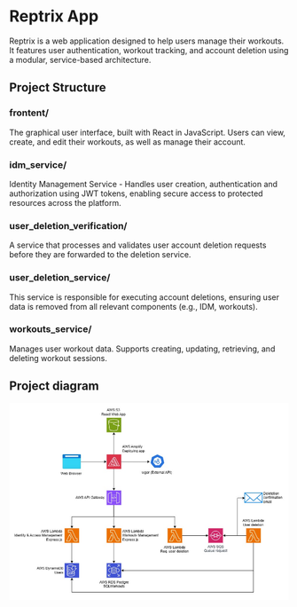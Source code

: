 # Reptrix App

Reptrix is a web application designed to help users manage their workouts. It features user authentication, workout tracking, and account deletion using a modular, service-based architecture.

## Project Structure

### frontent/
The graphical user interface, built with React in JavaScript. Users can view, create, and edit their workouts, as well as manage their account.
### idm_service/ 
Identity Management Service - Handles user creation, authentication and authorization using JWT tokens, enabling secure access to protected resources across the platform.
### user_deletion_verification/ 
A service that processes and validates user account deletion requests before they are forwarded to the deletion service.
### user_deletion_service/ 
This service is responsible for executing account deletions, ensuring user data is removed from all relevant components (e.g., IDM, workouts).
### workouts_service/ 
Manages user workout data. Supports creating, updating, retrieving, and deleting workout sessions.

## Project diagram
<img src="diagram.jpg" alt="Application's diagram">